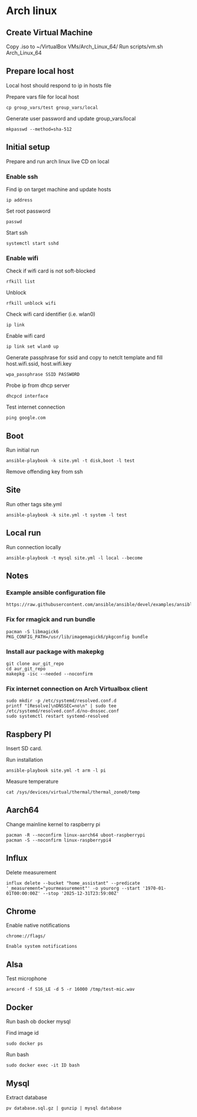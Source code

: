 # Arch linux

## Create Virtual Machine

Copy .iso to ~/VirtualBox VMs/Arch_Linux_64/
Run scripts/vm.sh Arch_Linux_64

## Prepare local host

Local host should respond to ip in hosts file

Prepare vars file for local host

    cp group_vars/test group_vars/local

Generate user password and update group_vars/local

    mkpasswd --method=sha-512

## Initial setup

Prepare and run arch linux live CD on local

### Enable ssh

Find ip on target machine and update hosts

    ip address

Set root password

    passwd

Start ssh

    systemctl start sshd


### Enable wifi

Check if wifi card is not soft-blocked

    rfkill list

Unblock

    rfkill unblock wifi

Check wifi card identifier (i.e. wlan0)

    ip link

Enable wifi card

    ip link set wlan0 up

Generate passphrase for ssid and copy to netclt template and fill host.wifi.ssid, host.wifi.key

    wpa_passphrase SSID PASSWORD

Probe ip from dhcp server

    dhcpcd interface

Test internet connection

    ping google.com

## Boot

Run initial run

    ansible-playbook -k site.yml -t disk,boot -l test

Remove offending key from ssh

## Site

Run other tags site.yml

    ansible-playbook -k site.yml -t system -l test

## Local run

Run connection locally

    ansible-playbook -t mysql site.yml -l local --become

## Notes

### Example ansible configuration file

    https://raw.githubusercontent.com/ansible/ansible/devel/examples/ansible.cfg

### Fix for rmagick and run bundle

    pacman -S libmagick6
    PKG_CONFIG_PATH=/usr/lib/imagemagick6/pkgconfig bundle

### Install aur package with makepkg

    git clone aur_git_repo
    cd aur_git_repo
    makepkg -isc --needed --noconfirm

### Fix internet connection on Arch Virtualbox client

    sudo mkdir -p /etc/systemd/resolved.conf.d
    printf "[Resolve]\nDNSSEC=no\n" | sudo tee /etc/systemd/resolved.conf.d/no-dnssec.conf
    sudo systemctl restart systemd-resolved

## Raspbery PI

Insert SD card.

Run installation

    ansible-playbook site.yml -t arm -l pi

Measure temperature

    cat /sys/devices/virtual/thermal/thermal_zone0/temp

## Aarch64

Change mainline kernel to raspberry pi

    pacman -R --noconfirm linux-aarch64 uboot-raspberrypi
    pacman -S --noconfirm linux-raspberrypi4

## Influx

Delete measurement

    influx delete --bucket "home_assistant" --predicate '_measurement="yourmeasurement"' -o yourorg --start '1970-01-01T00:00:00Z' --stop '2025-12-31T23:59:00Z'

## Chrome

Enable native notifications

    chrome://flags/

    Enable system notifications

## Alsa

Test microphone

    arecord -f S16_LE -d 5 -r 16000 /tmp/test-mic.wav

## Docker

Run bash ob docker mysql

Find image id

    sudo docker ps

Run bash

    sudo docker exec -it ID bash

## Mysql

Extract database

    pv database.sql.gz | gunzip | mysql database
